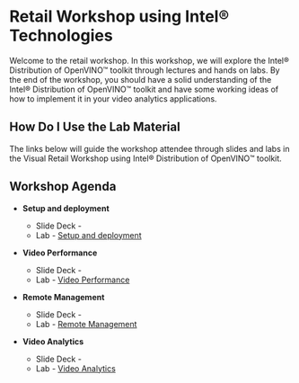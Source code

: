# Retail Workshop using Intel® Technologies
Welcome to the retail workshop. In this workshop, we will explore the Intel® Distribution of OpenVINO™ toolkit through lectures and hands on labs. By the end of the workshop, you should have a solid understanding of the Intel® Distribution of OpenVINO™ toolkit and have some working ideas of how to implement it in your video analytics applications.
## How Do I Use the Lab Material
The links below will guide the workshop attendee through slides and labs in the Visual Retail Workshop using Intel® Distribution of OpenVINO™ toolkit.

## Workshop Agenda
* **Setup and deployment**
    - Slide Deck -
    - Lab - [Setup and deployment](./Setup_and_deployment.md)


* **Video Performance**
  - Slide Deck -
  - Lab - [Video Performance](./Video_Performance/README.md)


* **Remote Management**
  - Slide Deck -
  - Lab - [Remote Management](./Remote_Management/README.md)


* **Video Analytics**
    - Slide Deck -
    - Lab - [Video Analytics](./Video_Analytics/README.md)
